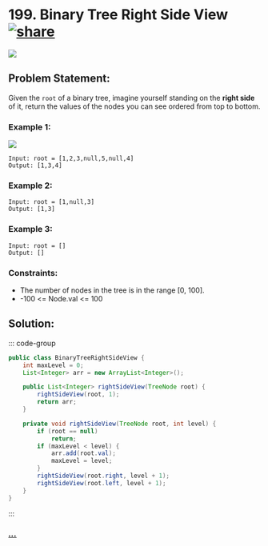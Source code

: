 # 199. Binary Tree Right Side View [![share]](https://leetcode.com/problems/binary-tree-right-side-view/)

![][medium]

## Problem Statement:

Given the `root` of a binary tree, imagine yourself standing on the **right side** of it, return the values of the nodes you can see ordered from top to bottom.

### Example 1:

![](https://assets.leetcode.com/uploads/2021/02/14/tree.jpg)

```
Input: root = [1,2,3,null,5,null,4]
Output: [1,3,4]
```

### Example 2:

```
Input: root = [1,null,3]
Output: [1,3]
```

### Example 3:

```
Input: root = []
Output: []
```

### Constraints:

- The number of nodes in the tree is in the range [0, 100].
- -100 <= Node.val <= 100

## Solution:

::: code-group

```java
public class BinaryTreeRightSideView {
    int maxLevel = 0;
    List<Integer> arr = new ArrayList<Integer>();

    public List<Integer> rightSideView(TreeNode root) {
        rightSideView(root, 1);
        return arr;
    }

    private void rightSideView(TreeNode root, int level) {
        if (root == null)
            return;
        if (maxLevel < level) {
            arr.add(root.val);
            maxLevel = level;
        }
        rightSideView(root.right, level + 1);
        rightSideView(root.left, level + 1);
    }
}
```

:::

### [_..._](#)

```

```

<!----------------------------------{ link }--------------------------------->

[share]: https://img.icons8.com/external-anggara-blue-anggara-putra/20/000000/external-share-user-interface-basic-anggara-blue-anggara-putra-2.png
[medium]: https://img.shields.io/badge/Difficulty-Medium-yellow.svg
